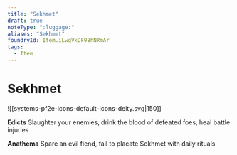 ```yaml
---
title: "Sekhmet"
draft: true
noteType: ":luggage:"
aliases: "Sekhmet"
foundryId: Item.iLwqVkDF98hNRmAr
tags:
  - Item
---
```


# Sekhmet
![[systems-pf2e-icons-default-icons-deity.svg|150]]

**Edicts** Slaughter your enemies, drink the blood of defeated foes, heal battle injuries

**Anathema** Spare an evil fiend, fail to placate Sekhmet with daily rituals
